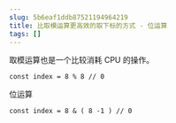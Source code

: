 ```yaml
---
slug: 5b6eaf1ddb87521194964219
title: 比取模运算更高效的取下标的方式 - 位运算
tags: []
---
```


取模运算也是一个比较消耗 CPU 的操作。

```
const index = 8 % 8 // 0
```

位运算

```
const index = 8 & ( 8 -1 ) // 0
```
